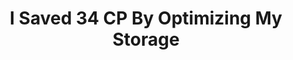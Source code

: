 ---
layout: post
title: I Saved 34 CP By Optimizing My Storage
published: true
type: video
tags: misc
image: /files/thumbnails/53_storageopti.webp
excerpt:  I'll show you how to optimize your storage and free up contribution points
post-date: 2023-09-02
upddated-date: 2023-09-02
direct-link: https://youtu.be/iKxZwULFMSk?si=dMMwCoaT9PZvtZnX
---